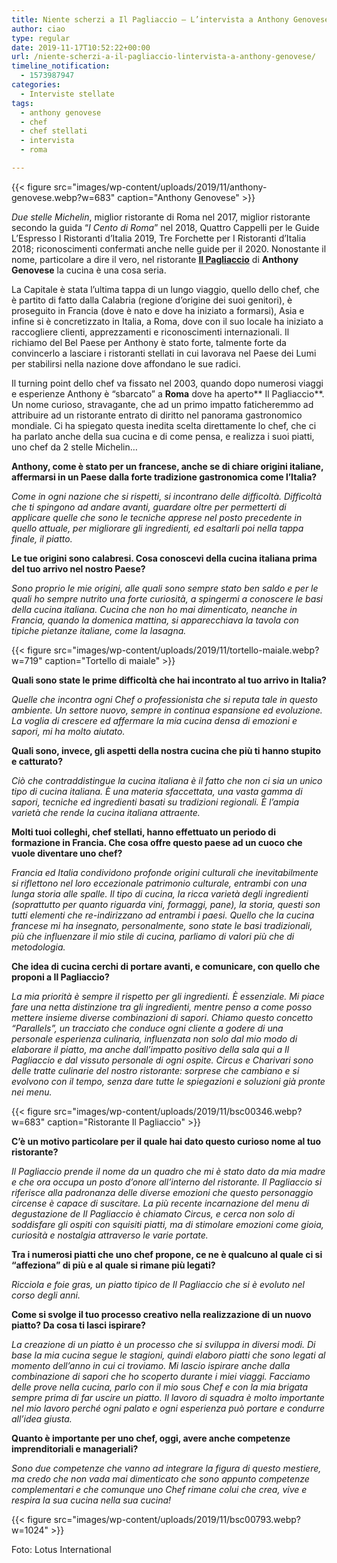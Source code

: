 ```yaml
---
title: Niente scherzi a Il Pagliaccio – L’intervista a Anthony Genovese
author: ciao
type: regular
date: 2019-11-17T10:52:22+00:00
url: /niente-scherzi-a-il-pagliaccio-lintervista-a-anthony-genovese/
timeline_notification:
  - 1573987947
categories:
  - Interviste stellate
tags:
  - anthony genovese
  - chef
  - chef stellati
  - intervista
  - roma

---
```


{{< figure src="images/wp-content/uploads/2019/11/anthony-genovese.webp?w=683" caption="Anthony Genovese" >}}


_Due stelle Michelin_, miglior ristorante di Roma nel 2017, miglior ristorante secondo la guida “_I Cento di Roma_” nel 2018, Quattro Cappelli per le Guide L’Espresso I Ristoranti d’Italia 2019, Tre Forchette per I Ristoranti d’Italia 2018; riconoscimenti confermati anche nelle guide per il 2020. Nonostante il nome, particolare a dire il vero, nel ristorante&nbsp;**[Il Pagliaccio][1]** di&nbsp;**Anthony Genovese**&nbsp;la cucina è una cosa seria.

La Capitale è stata l’ultima tappa di un lungo viaggio, quello dello chef, che è partito di fatto dalla Calabria (regione d’origine dei suoi genitori), è proseguito in Francia (dove è nato e dove ha iniziato a formarsi), Asia e infine si è concretizzato in Italia, a Roma, dove con il suo locale ha iniziato a raccogliere clienti, apprezzamenti e riconoscimenti internazionali. Il richiamo del Bel Paese per Anthony è stato forte, talmente forte da convincerlo a lasciare i ristoranti stellati in cui lavorava nel Paese dei Lumi per stabilirsi nella nazione dove affondano le sue radici.

Il turning point dello chef va fissato nel 2003, quando dopo numerosi viaggi e esperienze Anthony è “sbarcato” a&nbsp;**Roma**&nbsp;dove ha aperto**&nbsp;Il Pagliaccio**. Un nome curioso, stravagante, che ad un primo impatto faticheremmo ad attribuire ad un ristorante entrato di diritto nel panorama gastronomico mondiale. Ci ha spiegato questa inedita scelta direttamente lo chef, che ci ha parlato anche della sua cucina e di come pensa, e realizza i suoi piatti, uno chef da 2 stelle Michelin…

**Anthony, come è stato per un francese, anche se di chiare origini italiane, affermarsi in un Paese dalla forte tradizione gastronomica come l’Italia?**

_Come in ogni nazione che si rispetti, si incontrano delle difficoltà. Difficoltà che ti spingono ad andare avanti, guardare oltre per permetterti di applicare quelle che sono le tecniche apprese nel posto precedente in quello attuale, per migliorare gli ingredienti, ed esaltarli poi nella tappa finale, il piatto._

**Le tue origini sono calabresi. Cosa conoscevi della cucina italiana prima del tuo arrivo nel nostro Paese?**

_Sono proprio le mie origini, alle quali sono sempre stato ben saldo e per le quali ho sempre nutrito una forte curiosità, a spingermi a conoscere le basi della cucina italiana. Cucina che non ho mai dimenticato, neanche in Francia, quando la domenica mattina, si apparecchiava la tavola con tipiche pietanze italiane, come la lasagna._


{{< figure src="images/wp-content/uploads/2019/11/tortello-maiale.webp?w=719" caption="Tortello di maiale" >}}


**Quali sono state le prime difficoltà che hai incontrato al tuo arrivo in Italia?**

_Quelle che incontra ogni Chef o professionista che si reputa tale in questo ambiente. Un settore nuovo, sempre in continua espansione ed evoluzione. La voglia di crescere ed affermare la mia cucina densa di emozioni e sapori, mi ha molto aiutato._

**Quali sono, invece, gli aspetti della nostra cucina che più ti hanno stupito e catturato?**

_Ciò che contraddistingue la cucina italiana è il fatto che non ci sia un unico tipo di cucina italiana. È una materia sfaccettata, una vasta gamma di sapori, tecniche ed ingredienti basati su tradizioni regionali. È l’ampia varietà che rende la cucina italiana attraente._

**Molti tuoi colleghi, chef stellati, hanno effettuato un periodo di formazione in Francia. Che cosa offre questo paese ad un cuoco che vuole diventare uno chef?**

_Francia ed Italia condividono profonde origini culturali che inevitabilmente si riflettono nel loro eccezionale patrimonio culturale, entrambi con una lunga storia alle spalle. Il tipo di cucina, la ricca varietà degli ingredienti (soprattutto per quanto riguarda vini, formaggi, pane), la storia, questi son tutti elementi che re-indirizzano ad entrambi i paesi. Quello che la cucina francese mi ha insegnato, personalmente, sono state le basi tradizionali, più che influenzare il mio stile di cucina, parliamo di valori più che di metodologia._

**Che idea di cucina cerchi di portare avanti, e comunicare, con quello che proponi a Il Pagliaccio?**

_La mia priorità è sempre il rispetto per gli ingredienti. È essenziale. Mi piace fare una netta distinzione tra gli ingredienti, mentre penso a come posso mettere insieme diverse combinazioni di sapori. Chiamo questo concetto “Parallels”, un tracciato che conduce ogni cliente a godere di una personale esperienza culinaria, influenzata non solo dal mio modo di elaborare il piatto, ma anche dall’impatto positivo della sala qui a Il Pagliaccio e dal vissuto personale di ogni ospite. Circus e Charivari sono delle tratte culinarie del nostro ristorante: sorprese che cambiano e si evolvono con il tempo, senza dare tutte le spiegazioni e soluzioni già pronte nei menu._


{{< figure src="images/wp-content/uploads/2019/11/bsc00346.webp?w=683" caption="Ristorante Il Pagliaccio" >}}


**C’è un motivo particolare per il quale hai dato questo curioso nome al tuo ristorante?**

_Il Pagliaccio prende il nome da un quadro che mi è stato dato da mia madre e che ora occupa un posto d’onore all’interno del ristorante. Il Pagliaccio si riferisce alla padronanza delle diverse emozioni che questo personaggio circense è capace di suscitare. La più recente incarnazione del menu di degustazione de Il Pagliaccio è chiamato Circus, e cerca non solo di soddisfare gli ospiti con squisiti piatti, ma di stimolare emozioni come gioia, curiosità e nostalgia attraverso le varie portate._

**Tra i numerosi piatti che uno chef propone, ce ne è qualcuno al quale ci si “affeziona” di più e al quale si rimane più legati?**

_Ricciola e foie gras, un piatto tipico de Il Pagliaccio che si è evoluto nel corso degli anni._

**Come si svolge il tuo processo creativo nella realizzazione di un nuovo piatto? Da cosa ti lasci ispirare?**

_La creazione di un piatto è un processo che si sviluppa in diversi modi. Di base la mia cucina segue le stagioni, quindi elaboro piatti che sono legati al momento dell’anno in cui ci troviamo. Mi lascio ispirare anche dalla combinazione di sapori che ho scoperto durante i miei viaggi. Facciamo delle prove nella cucina, parlo con il mio sous Chef e con la mia brigata sempre prima di far uscire un piatto. Il lavoro di squadra è molto importante nel mio lavoro perché ogni palato e ogni esperienza può portare e condurre all’idea giusta._

**Quanto è importante per uno chef, oggi, avere anche competenze imprenditoriali e manageriali?**

_Sono due competenze che vanno ad integrare la figura di questo mestiere, ma credo che non vada mai dimenticato che sono appunto competenze complementari e che comunque uno Chef rimane colui che crea, vive e respira la sua cucina nella sua cucina!_


{{< figure src="images/wp-content/uploads/2019/11/bsc00793.webp?w=1024" >}}


Foto: Lotus International

 [1]: https://www.ristoranteilpagliaccio.com/